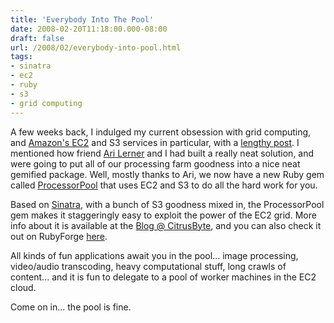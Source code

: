 ```yaml
---
title: 'Everybody Into The Pool'
date: 2008-02-20T11:18:00.000-08:00
draft: false
url: /2008/02/everybody-into-pool.html
tags: 
- sinatra
- ec2
- ruby
- s3
- grid computing
---
```


A few weeks back, I indulged my current obsession with grid computing, and [Amazon's EC2](http://aws.amazon.com/ec2) and S3 services in particular, with a [lengthy post](http://deadprogrammersociety.blogspot.com/2008/01/on-grid-with-ec2.html). I mentioned how friend [Ari Lerner](http://blog.xnot.org/) and I had built a really neat solution, and were going to put all of our processing farm goodness into a nice neat gemified package. Well, mostly thanks to Ari, we now have a new Ruby gem called [ProcessorPool](http://rubyforge.org/projects/processorpool/) that uses EC2 and S3 to do all the hard work for you.  
  
Based on [Sinatra](http://sinatra.rubyforge.org/), with a bunch of S3 goodness mixed in, the ProcessorPool gem makes it staggeringly easy to exploit the power of the EC2 grid. More info about it is available at the [Blog @ CitrusByte](http://blog.citrusbyte.com/2008/2/20/effortlessly-farm-work-to-an-ec2-instance-without-batting-an-eye), and you can also check it out on RubyForge [here](http://rubyforge.org/projects/processorpool/).  
  
All kinds of fun applications await you in the pool... image processing, video/audio transcoding, heavy computational stuff, long crawls of content... and it is fun to delegate to a pool of worker machines in the EC2 cloud.  
  
Come on in... the pool is fine.